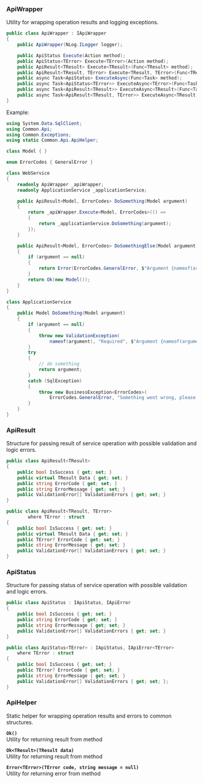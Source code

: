 ### ApiWrapper
Utility for wrapping operation results and logging exceptions.

```cs
public class ApiWrapper : IApiWrapper
{
    public ApiWrapper(NLog.ILogger logger);

    public ApiStatus Execute(Action method);
    public ApiStatus<TError> Execute<TError>(Action method);
    public ApiResult<TResult> Execute<TResult>(Func<TResult> method);
    public ApiResult<TResult, TError> Execute<TResult, TError>(Func<TResult> method);
    public async Task<ApiStatus> ExecuteAsync(Func<Task> method);
    public async Task<ApiStatus<TError>> ExecuteAsync<TError>(Func<Task> method);
    public async Task<ApiResult<TResult>> ExecuteAsync<TResult>(Func<Task<TResult>> method);
    public async Task<ApiResult<TResult, TError>> ExecuteAsync<TResult, TError>(Func<Task<TResult>> method);
}
```

Example:
```cs
using System.Data.SqlClient;
using Common.Api;
using Common.Exceptions;
using static Common.Api.ApiHelper;

class Model { }

enum ErrorCodes { GeneralError }

class WebService
{
    readonly ApiWrapper _apiWrapper;
    readonly ApplicationService _applicationService;

    public ApiResult<Model, ErrorCodes> DoSomething(Model argument)
    {
        return _apiWrapper.Execute<Model, ErrorCodes>(() =>
        {
            return _applicationService.DoSomething(argument);
        });
    }

    public ApiResult<Model, ErrorCodes> DoSomethingElse(Model argument)
    {
        if (argument == null)
        {
            return Error(ErrorCodes.GeneralError, $"Argument {nameof(argument)} is required");
        }
        return Ok(new Model());
    }
}

class ApplicationService
{
    public Model DoSomething(Model argument)
    {
        if (argument == null)
        {
            throw new ValidationException(
                nameof(argument), "Required", $"Argument {nameof(argument)} is required");
        }
        try
        {
            // do something
            return argument;
        }
        catch (SqlException)
        {
            throw new BusinessException<ErrorCodes>(
                ErrorCodes.GeneralError, "Something went wrong, please try again");
        }
    }
}
```

### ApiResult
Structure for passing result of service operation with possible validation and logic errors.

```cs
public class ApiResult<TResult>
{
    public bool IsSuccess { get; set; }
    public virtual TResult Data { get; set; }
    public string ErrorCode { get; set; }
    public string ErrorMessage { get; set; }
    public ValidationError[] ValidationErrors { get; set; }
}

public class ApiResult<TResult, TError>
        where TError : struct
{
    public bool IsSuccess { get; set; }
    public virtual TResult Data { get; set; }
    public TError? ErrorCode { get; set; }
    public string ErrorMessage { get; set; }
    public ValidationError[] ValidationErrors { get; set; }
}
```

### ApiStatus
Structure for passing status of service operation with possible validation and logic errors.

```cs
public class ApiStatus : IApiStatus, IApiError
{
    public bool IsSuccess { get; set; }
    public string ErrorCode { get; set; }
    public string ErrorMessage { get; set; }
    public ValidationError[] ValidationErrors { get; set; }
}

public class ApiStatus<TError> : IApiStatus, IApiError<TError>
    where TError : struct
{
    public bool IsSuccess { get; set; }
    public TError? ErrorCode { get; set; }
    public string ErrorMessage { get; set; }
    public ValidationError[] ValidationErrors { get; set; };
}
```

### ApiHelper
Static helper for wrapping operation results and errors to common structures.

__`Ok()`__  
Utility for returning result from method

__`Ok<TResult>(TResult data)`__  
Utility for returning result from method

__`Error<TError>(TError code, string message = null)`__  
Utility for returning error from method
